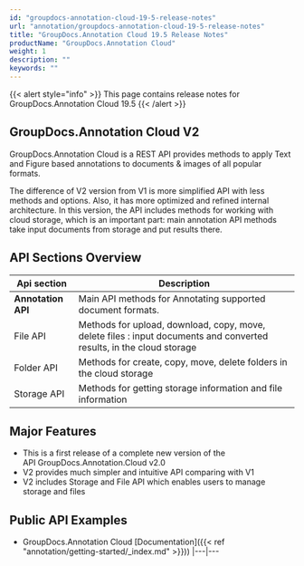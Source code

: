 ```yaml
---
id: "groupdocs-annotation-cloud-19-5-release-notes"
url: "annotation/groupdocs-annotation-cloud-19-5-release-notes"
title: "GroupDocs.Annotation Cloud 19.5 Release Notes"
productName: "GroupDocs.Annotation Cloud"
weight: 1
description: ""
keywords: ""
---
```


{{< alert style="info" >}}
This page contains release notes for GroupDocs.Annotation Cloud 19.5
{{< /alert >}}

## GroupDocs.Annotation Cloud V2 ##

GroupDocs.Annotation Cloud is a REST API provides methods to apply Text and Figure based annotations to documents & images of all popular formats.

The difference of V2 version from V1 is more simplified API with less methods and options. Also, it has more optimized and refined internal architecture. In this version, the API includes methods for working with cloud storage, which is an important part: main annotation API methods take input documents from storage and put results there.


 

## API Sections Overview ##

 

|Api section|Description
|---|---
|**Annotation API**|Main API methods for Annotating supported document formats.
|File API|Methods for upload, download, copy, move, delete files : input documents and converted results, in the cloud storage
|Folder API|Methods for create, copy, move, delete folders in the cloud storage
|Storage API|Methods for getting storage information and file information



## Major Features ##

* This is a first release of a complete new version of the API GroupDocs.Annotation.Cloud v2.0
* V2 provides much simpler and intuitive API comparing with V1
* V2 includes Storage and File API which enables users to manage storage and files

## Public API Examples ##

* GroupDocs.Annotation Cloud [Documentation]({{< ref "annotation/getting-started/_index.md" >}}))
|---|---
